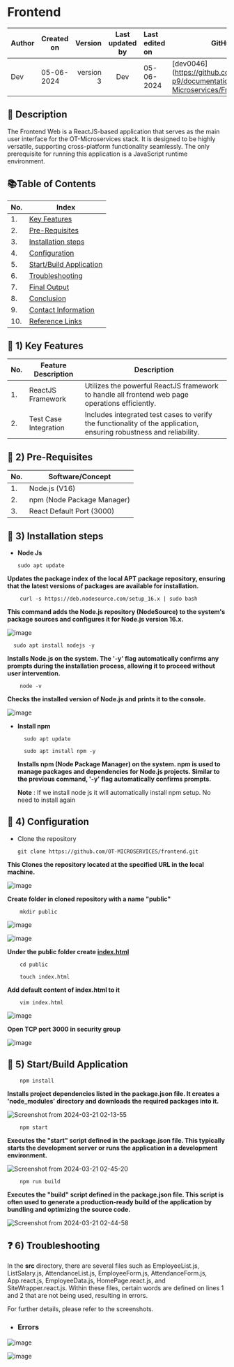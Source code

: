# Frontend

| Author    | Created on   | Version      | Last updated by | Last edited on | GitHub ID                               |
|-----------|--------------|--------------:|:-----------------:|:----------------|-----------------------------------------|
| Dev       | 05-06-2024  | version 3    |    Dev             |  05-06-2024  | [dev0046](https://github.com/mygurkulam-p9/documentation/tree/main/OT-Microservices/Frontend/POC |

## :book: Description

The Frontend Web is a ReactJS-based application that serves as the main user interface for the OT-Microservices stack. It is designed to be highly versatile, supporting cross-platform functionality seamlessly. The only prerequisite for running this application is a JavaScript runtime environment.

## :books:Table of Contents

| No. |  Index                                                                                                                                                     |
|-----|-------------------------------------------------------------------------------------------------------------------------------------------------------------------------------|
| 1.  | [Key Features](#key-1-key-features)                   |
| 2.  |  [Pre-Requisites](#closed_book-2-pre-requisites)         |
| 3.  |  [Installation steps](#blue_book-3-installation-steps) |
| 4.  | [Configuration](#book-4-configuration)               |
| 5.  | [Start/Build Application](#notebook-5-startbuild-application) |
| 6.  |  [Troubleshooting](#question-6-troubleshooting)         |
| 7.  |  [Final Output](#green_book-9-final-output)           |
| 8.  |  [Conclusion](#bookmark_tabs-10-conclusion)           |
| 9.  | [Contact Information](#phone-11-contact-information) |
| 10. |  [Reference Links](#clipboard-12-reference-links)     |



## :key: 1) Key Features

| No. | Feature Description   | Description                                                                                                     |
|-----|-----------------------|-----------------------------------------------------------------------------------------------------------------|
| 1.  | ReactJS Framework     | Utilizes the powerful ReactJS framework to handle all frontend web page operations efficiently.                 |
| 2.  | Test Case Integration | Includes integrated test cases to verify the functionality of the application, ensuring robustness and reliability.|





## :closed_book: 2) Pre-Requisites
   
| No. | Software/Concept         |
|-----|--------------------------|
| 1.  | Node.js (V16)            | 
| 2.  | npm (Node Package Manager) |
| 3.  | React Default Port (3000) |

 
## :blue_book: 3) Installation steps

  - **Node Js**

        sudo apt update
    
**Updates the package index of the local APT package repository, ensuring that the latest versions of packages are available for installation.**
    
        curl -s https://deb.nodesource.com/setup_16.x | sudo bash
    
**This command adds the Node.js repository (NodeSource) to the system's package sources and configures it for Node.js version 16.x.**

![image](https://github.com/OT-MyGurukulam/Snaatak_P9_Documentation/assets/153828272/4bf1616d-f896-4b55-b3f2-ae25c631ceae)


      sudo apt install nodejs -y
        
**Installs Node.js on the system. The '-y' flag automatically confirms any prompts during the installation process, allowing it to proceed without user intervention.**

        node -v
        
   **Checks the installed version of Node.js and prints it to the console.**

![image](https://github.com/OT-MyGurukulam/Snaatak_P9_Documentation/assets/153828272/84d0861b-b748-4f3a-a27f-e0e66088bf57)


- **Install npm**

        sudo apt update
    
        sudo apt install npm -y
  
  **Installs npm (Node Package Manager) on the system. npm is used to manage packages and dependencies for Node.js projects. Similar to the previous command, '-y' flag automatically confirms prompts.**
    
  **Note** : If we install node js it will automatically install npm setup. No need to install again


## :book: 4) Configuration

  - Clone the repository

        git clone https://github.com/OT-MICROSERVICES/frontend.git

**This Clones the repository located at the specified URL in the local machine.**

![image](https://github.com/OT-MyGurukulam/Snaatak_P9_Documentation/assets/153828272/74fd000d-c4b8-43d4-9a5f-10915f3f6779)

    
**Create folder in cloned repository with a name "public"**

        mkdir public

![image](https://github.com/OT-MyGurukulam/Snaatak_P9_Documentation/assets/153828272/30a12f36-dd18-4a1d-bd24-97fbceff7fe2)

![image](https://github.com/OT-MyGurukulam/Snaatak_P9_Documentation/assets/153828272/6442830b-e769-47d8-9ebb-418d74e88b49)

    
**Under the public folder create [index.html](https://github.com/react-cosmos/create-react-app-example/blob/master/public/index.html)**

        cd public

        touch index.html
    
**Add default content of index.html to it**

        vim index.html

![image](https://github.com/OT-MyGurukulam/Snaatak_P9_Documentation/assets/153828272/7c2a7303-9d7e-4427-b459-2e2b73ee180b)


**Open TCP port 3000 in security group**

![image](https://github.com/OT-MyGurukulam/Snaatak_P9_Documentation/assets/153828272/a4709996-92a0-473b-b6a1-b8a58e59b9d3)



## :notebook: 5) Start/Build Application

        npm install
        
**Installs project dependencies listed in the package.json file. It creates a 'node_modules' directory and downloads the required packages into it.**

![Screenshot from 2024-03-21 02-13-55](https://github.com/OT-MyGurukulam/Snaatak_P9_Documentation/assets/153828272/f8818f37-1f15-49da-9aea-48166259e045)



        npm start

**Executes the "start" script defined in the package.json file. This typically starts the development server or runs the application in a development environment.**


![Screenshot from 2024-03-21 02-45-20](https://github.com/OT-MyGurukulam/Snaatak_P9_Documentation/assets/153828272/4af8a8d9-1059-4110-b24d-9f2f772c5c64)


        npm run build


**Executes the "build" script defined in the package.json file. This script is often used to generate a production-ready build of the application by bundling and optimizing the source code.**


![Screenshot from 2024-03-21 02-44-58](https://github.com/OT-MyGurukulam/Snaatak_P9_Documentation/assets/153828272/17582a82-6d4e-4976-b46e-0ceccd5ae966)


## :question: 6) Troubleshooting


In the **src** directory, there are several files such as EmployeeList.js, ListSalary.js, AttendanceList.js, EmployeeForm.js, AttendanceForm.js, App.react.js, EmployeeData.js, HomePage.react.js, and SiteWrapper.react.js. Within these files, certain words are defined on lines 1 and 2 that are not being used, resulting in errors. 

For further details, please refer to the screenshots.

 - ### **Errors**

![image](https://github.com/OT-MyGurukulam/Snaatak_P9_Documentation/assets/153828272/66d65582-4f97-402c-b85e-718a9fb81856)

![image](https://github.com/OT-MyGurukulam/Snaatak_P9_Documentation/assets/153828272/fabe0df6-8626-4262-a2bc-2bccb25f14e8)
